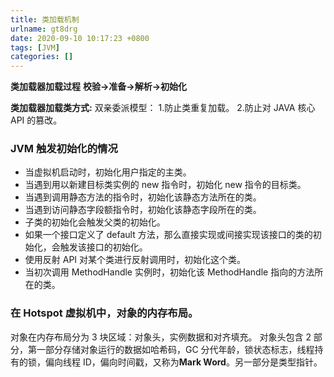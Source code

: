 ```yaml
---
title: 类加载机制
urlname: gt8drg
date: 2020-09-10 10:17:23 +0800
tags: [JVM]
categories: []
---
```


**类加载器加载过程**
**校验->准备->解析->初始化**

**类加载器加载类方式:**
双亲委派模型： 1.防止类重复加载。 2.防止对 JAVA 核心 API 的篡改。

### JVM 触发初始化的情况

- 当虚拟机启动时，初始化用户指定的主类。
- 当遇到用以新建目标类实例的 new 指令时，初始化 new 指令的目标类。
- 当遇到调用静态方法的指令时，初始化该静态方法所在的类。
- 当遇到访问静态字段额指令时，初始化该静态字段所在的类。
- 子类的初始化会触发父类的初始化。
- 如果一个接口定义了 default 方法，那么直接实现或间接实现该接口的类的初始化，会触发该接口的初始化。
- 使用反射 API 对某个类进行反射调用时，初始化这个类。
- 当初次调用 MethodHandle 实例时，初始化该 MethodHandle 指向的方法所在的类。

### 在 Hotspot 虚拟机中，对象的内存布局。

对象在内存布局分为 3 块区域：对象头，实例数据和对齐填充。
对象头包含 2 部分，第一部分存储对象运行的数据如哈希码，GC 分代年龄，锁状态标志，线程持有的锁，偏向线程 ID，偏向时间戳，又称为**Mark Word**。另一部分是类型指针。
